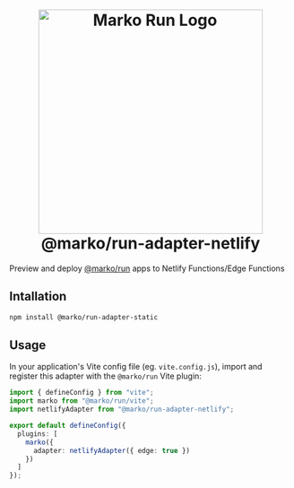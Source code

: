 <h1 align="center">
  <!-- Logo -->
  <picture>
    <source media="(prefers-color-scheme: dark)" srcset="https://github.com/marko-js/run/raw/main/assets/marko-run-darkmode.png">
    <source media="(prefers-color-scheme: light)" srcset="https://github.com/marko-js/run/raw/main/assets/marko-run.png">
    <img alt="Marko Run Logo" src="https://github.com/marko-js/run/raw/main/assets/marko-run.png" width="400">
  </picture>
  <br/>
  @marko/run-adapter-netlify
	<br/>
</h1>

Preview and deploy [@marko/run](../serve/README.md) apps to Netlify Functions/Edge Functions

## Intallation

```sh
npm install @marko/run-adapter-static
```

## Usage

In your application's Vite config file (eg. `vite.config.js`), import and register this adapter with the `@marko/run` Vite plugin:

```ts
import { defineConfig } from "vite";
import marko from "@marko/run/vite";
import netlifyAdapter from "@marko/run-adapter-netlify";

export default defineConfig({
  plugins: [
    marko({
      adapter: netlifyAdapter({ edge: true })
    })
  ]
});
```



